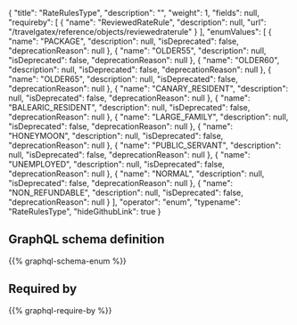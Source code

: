 {
  "title": "RateRulesType",
  "description": "",
  "weight": 1,
  "fields": null,
  "requireby": [
    {
      "name": "ReviewedRateRule",
      "description": null,
      "url": "/travelgatex/reference/objects/reviewedraterule"
    }
  ],
  "enumValues": [
    {
      "name": "PACKAGE",
      "description": null,
      "isDeprecated": false,
      "deprecationReason": null
    },
    {
      "name": "OLDER55",
      "description": null,
      "isDeprecated": false,
      "deprecationReason": null
    },
    {
      "name": "OLDER60",
      "description": null,
      "isDeprecated": false,
      "deprecationReason": null
    },
    {
      "name": "OLDER65",
      "description": null,
      "isDeprecated": false,
      "deprecationReason": null
    },
    {
      "name": "CANARY_RESIDENT",
      "description": null,
      "isDeprecated": false,
      "deprecationReason": null
    },
    {
      "name": "BALEARIC_RESIDENT",
      "description": null,
      "isDeprecated": false,
      "deprecationReason": null
    },
    {
      "name": "LARGE_FAMILY",
      "description": null,
      "isDeprecated": false,
      "deprecationReason": null
    },
    {
      "name": "HONEYMOON",
      "description": null,
      "isDeprecated": false,
      "deprecationReason": null
    },
    {
      "name": "PUBLIC_SERVANT",
      "description": null,
      "isDeprecated": false,
      "deprecationReason": null
    },
    {
      "name": "UNEMPLOYED",
      "description": null,
      "isDeprecated": false,
      "deprecationReason": null
    },
    {
      "name": "NORMAL",
      "description": null,
      "isDeprecated": false,
      "deprecationReason": null
    },
    {
      "name": "NON_REFUNDABLE",
      "description": null,
      "isDeprecated": false,
      "deprecationReason": null
    }
  ],
  "operator": "enum",
  "typename": "RateRulesType",
  "hideGithubLink": true
}
## GraphQL schema definition

{{% graphql-schema-enum %}}

## Required by

{{% graphql-require-by %}}
